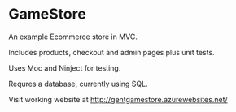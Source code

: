GameStore
=========

An example Ecommerce store in MVC.

Includes products, checkout and admin pages plus unit tests.

Uses Moc and Ninject for testing.

Requres a database, currently using SQL.

Visit working website at http://gentgamestore.azurewebsites.net/
